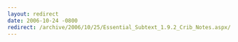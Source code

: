 ```yaml
---
layout: redirect
date: 2006-10-24 -0800
redirect: /archive/2006/10/25/Essential_Subtext_1.9.2_Crib_Notes.aspx/
---
```

